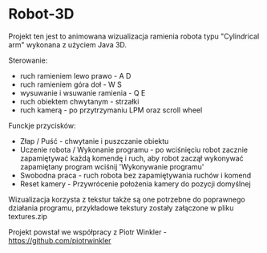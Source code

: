 # Robot-3D

Projekt ten jest to animowana wizualizacja ramienia robota typu "Cylindrical arm" wykonana z użyciem Java 3D.

Sterowanie:  
- ruch ramieniem lewo prawo - A D  
- ruch ramieniem góra doł - W S
- wysuwanie i wsuwanie ramienia - Q E
- ruch obiektem chwytanym - strzałki  
- ruch kamerą - po przytrzymaniu LPM oraz scroll wheel

Funckje przycisków:  
- Złap / Puść - chwytanie i puszczanie obiektu  
- Uczenie robota / Wykonanie programu - po wciśnięciu robot zacznie zapamiętywać każdą komendę i ruch, aby robot zaczął wykonywać zapamiętany program wciśnij 'Wykonywanie programu'  
- Swobodna praca - ruch robota bez zapamiętywania ruchów i komend
- Reset kamery - Przywrócenie położenia kamery do pozycji domyślnej

Wizualizacja korzysta z tekstur także są one potrzebne do poprawnego działania programu, przykładowe tekstury zostały załączone w pliku textures.zip 

Projekt powstał we współpracy z Piotr Winkler - https://github.com/piotrwinkler
